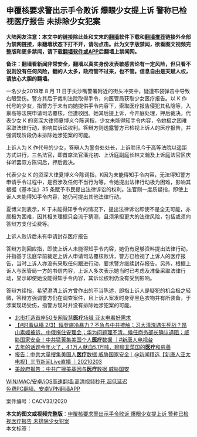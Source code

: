  <h2>申覆核要求警出示手令败诉 爆眼少女提上诉 警称已检视医疗报告 未排除少女犯案</h2> <p class="notice"><b>大陆网友注意：本文中的链接除此处和文末的<a href="https://github.com/bannedbook/fanqiang" >翻墙</a>软件下载和<a href="https://github.com/killgcd/justmysocks/blob/master/README.md">翻墙推荐</a>链接外全部为禁网链接，未翻墙状态下打不开，请勿点击。此为文字版禁闻，欲看图文视频完整版和更多禁闻，请下载<a href="https://github.com/bannedbook/fanqiang">翻墙软件或APP</a>后翻墙上禁闻网。</p><p>备注：翻墙看新闻非常安全，翻墙以真实身份发表敏感言论有一定风险，但只看不说则没有任何风险，翻的人太多，政府管不过来，也不管。信息自由是天赋人权，请放心大胆的翻墙。</b></p>  <div class="entry">  <p>一名少女2019年 8 月 11 日于尖沙嘴警署附近的街头冲突中，疑遭布袋弹击中导致右眼受伤。警方其后于裁判法院取得手令，向医管局获取少女医疗报告。以 K 作代号的少女，指警方于未有向她提供手令内容下，索取医疗报告侵犯其私隐等，入禀高等法院申请司法覆核，但遭驳回。她其后提上诉，今开庭处理，押后裁决。代表少女 K 的资深大律师夏博义今陈词指，少女未能得知手令内容，令她极之困难采取法律行动，影响其诉讼权利。答辩方则透露警方已检视上诉人的医疗报告，并强调现阶段仍未排除她涉犯案的可能。</p> <p>上诉人为 K 作代号的少女，答辩人为警务处处长，上诉聆讯今于高等法院以遥距方式进行，三名法官，即首席法官潘兆初、上诉庭副庭长林文瀚及上诉庭法官区庆祥听罢双方陈词后，押后裁决。</p>  <p>代表少女 K 的资深大律夏博义今陈词指，K因为未能得知手令内容，无法得知警方申请手令过程中，是否涉及任何不当行为等，令她提出法律行动极为困难，影响其根据《基本法》35 条赋予市民提出法律诉讼的权利。法官则一度质疑指，即使上诉人未能得知手令内容，她仍可提出其他法律行动。</p> <p>夏博义则表示，K 于未能得知手令的情况下，提出法律诉讼即使不是全无可能，亦属极为困难，因其相关理据只会流于猜测，且须承担更大的法律风险，包括或须向答辩方支付讼费等。</p>  <p>上诉人败诉后未有申请封存医疗报告</p> <p>答辩方则回应指，即使上诉人未能得知手令内容，她仍有足够资料提出法律行动，并指基于法庭早前裁定上诉人申请司法覆核败诉，警方已检视了上诉人的医疗报告，当时上诉人亦没有采取任何跟进行动，要求警方继续封存报告。另外，根据上诉人与医管局一方的书信内容，上诉人多次表示她当时已考虑及准备采取法律行动，显示即使她没能得知手令内容，其诉讼权利仍没有受到影响。</p>  <p>答辩方续指，希望澄清上诉方曾作出的不当陈述，即指上诉人是疑犯的机会极之轻微，答辩方强调警方仍在调查案件，且上诉人案发时身穿黑色衣物并有所装备，于涉案现场受伤，指警方现时并没有排除她涉犯案的可能。</p> <ul class='op-related-articles' title='相关阅读'> <li><a href='https://www.bannedbook.org/bnews/taiwannews/20210204/1481553.html' target='_blank'>北市打造首座5G专网智慧<b>医疗</b>场域 亚太电看好需求</a></li> <li><a href='https://www.bannedbook.org/bnews/bannedvideo/20210204/1481085.html' target='_blank'>【#时事纵横 2/3】拜登施冷暴力？不急与中共接触；习大清洗遇生死战？昂山素姬被诉，中俄拖住安理会；华为问题理不清，候任商务部长确认遇阻；威胁国家安全！中共猛蒐集美国个人<b>医疗</b>数据 ｜#新唐人电视台</a></li> <li><a href='https://www.bannedbook.org/bnews/bannedvideo/20210203/1480819.html' target='_blank'>去年的话题今年火了，4.1万人献血5.1万吨，聊聊韭菜国的<b>医疗</b>和慈善</a></li> <li><a href='https://www.bannedbook.org/bnews/bannedvideo/20210203/1480720.html' target='_blank'>报告：中共大量搜集美国人<b>医疗</b>数据 威胁国家安全｜@新闻精选【新唐人亚太电视】三节新闻Live直播 ｜20210203</a></li> <li><a href='https://www.bannedbook.org/bnews/taiwannews/20210203/1480504.html' target='_blank'>美政府报告：中共广搜美基因与<b>医疗</b>数据 威胁国安</a></li> </ul> <p class="texttj"> <a href="https://github.com/bannedbook/fanqiang/wiki/V2ray%E6%9C%BA%E5%9C%BA" target="_blank">WIN/MAC/安卓/iOS高速翻墙:高清视频秒开,超低延迟</a><br/> <a href="https://github.com/bannedbook/fanqiang/wiki/%E7%A6%81%E9%97%BB%E7%BD%91%E5%AE%89%E5%8D%93%E7%BF%BB%E5%A2%99%E6%96%B0%E9%97%BBAPP" target="_blank">免费PC翻墙、安卓VPN翻墙APP</a></p><p>案件编号：CACV33/2020</p><a name='sharetosocial'></a>       <div><b>本文的图文或视频完整版</b>：<a href='https://www.bannedbook.org/bnews/comments/20210205/1482111.html'>申覆核要求警出示手令败诉 爆眼少女提上诉 警称已检视医疗报告 未排除少女犯案</a></div>  </div><!--END ENTRY--> <div class="postfooter"> <div>本文标签：</div>  </div><!--END POSTFOOTER--> 